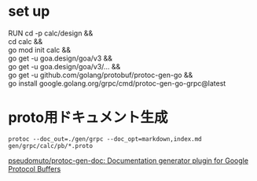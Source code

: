 # set up



RUN cd -p calc/design && \
    cd calc && \
    go mod init calc && \
    go get -u goa.design/goa/v3 && \
    go get -u goa.design/goa/v3/... && \
    go get -u github.com/golang/protobuf/protoc-gen-go && \
    go install google.golang.org/grpc/cmd/protoc-gen-go-grpc@latest

# proto用ドキュメント生成

```
protoc --doc_out=./gen/grpc --doc_opt=markdown,index.md gen/grpc/calc/pb/*.proto

```

[pseudomuto/protoc-gen-doc: Documentation generator plugin for Google Protocol Buffers](https://github.com/pseudomuto/protoc-gen-doc)